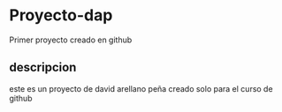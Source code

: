 # Proyecto-dap
Primer proyecto creado en github
## descripcion
este es un proyecto de david arellano peña creado solo para el curso de github
